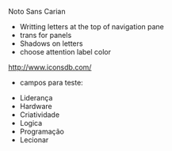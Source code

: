 Noto Sans Carian 

- Writting letters at the top of navigation pane
- trans for panels
- Shadows on letters
- choose attention label color


http://www.iconsdb.com/

* campos para teste:

- Liderança
- Hardware
- Criatividade
- Logica
- Programação
- Lecionar

